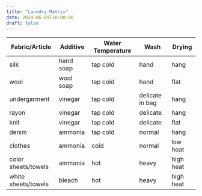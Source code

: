 ```yaml
---
title: "Laundry Matrix"
date: 2024-06-09T18:00:00
draft: false
---
```


| Fabric/Article      | Additive  | Water Temperature | Wash            | Drying    |
| ------------------- | --------- | ----------------- | --------------- | --------- |
| silk                | hand soap | tap cold          | hand            | hang      |
| wool                | wool soap | tap cold          | hand            | flat      |
| undergarment        | vinegar   | tap cold          | delicate in bag | hang      |
| rayon               | vinegar   | tap cold          | delicate        | hang      |
| knit                | vinegar   | tap cold          | delicate        | flat      |
| denim               | ammonia   | tap cold          | normal          | hang      |
| clothes             | ammonia   | cold              | normal          | low heat  |
| color sheets/towels | ammonia   | hot               | heavy           | high heat |
| white sheets/towels | bleach    | hot               | heavy           | high heat |
